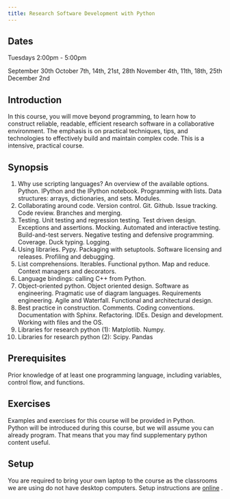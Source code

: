 ```yaml
---
title: Research Software Development with Python
---
```


Dates
-----

Tuesdays 2:00pm - 5:00pm

September 30th
October 7th, 14th, 21st, 28th
November 4th, 11th, 18th, 25th
December 2nd

Introduction
-------

In this course, you will move beyond programming, to learn how to construct reliable, readable,
efficient research software in a collaborative environment. The emphasis is on practical techniques,
tips, and technologies to effectively build and maintain complex code.
This is a intensive, practical course.

Synopsis
--------

1. Why use scripting languages? An overview of the available
   options. Python. IPython and the IPython notebook.
   Programming with lists. Data structures: arrays, dictionaries, and sets. Modules.
2. Collaborating around code. Version control. Git. Github. Issue tracking. Code review. Branches and merging.
3. Testing. Unit testing and regression testing. Test driven design. Exceptions and assertions. Mocking.
   Automated and interactive testing. Build-and-test servers. Negative testing and defensive programming.
   Coverage. Duck typing. Logging.
4. Using libraries. Pypy. Packaging with setuptools. Software licensing and releases. Profiling and debugging.
5. List comprehensions. Iterables. Functional python. Map and reduce. Context managers and decorators.
6. Language bindings: calling C++ from Python.
7. Object-oriented python. Object oriented design. Software as engineering. Pragmatic use of diagram
   languages. Requirements engineering. Agile and Waterfall. Functional and architectural design.
8. Best practice in construction. Comments. Coding conventions. Documentation with Sphinx. Refactoring.
   IDEs. Design and development. Working with files and the OS.
9. Libraries for research python (1): Matplotlib. Numpy.
10. Libraries for research python (2): Scipy. Pandas

Prerequisites
-------------

Prior knowledge of at least one programming language, including variables, control flow, and functions.

Exercises
---------

Examples and exercises for this course will be provided in Python.  
Python will be introduced during this course, but we will assume you can already
program. That means that you may find supplementary python content useful.

Setup
-----

You are required to bring your own laptop to the course as the classrooms we are
 using do not have desktop computers.
Setup instructions are [online](http://development.rc.ucl.ac.uk/training/carpentry/setup.html) .
